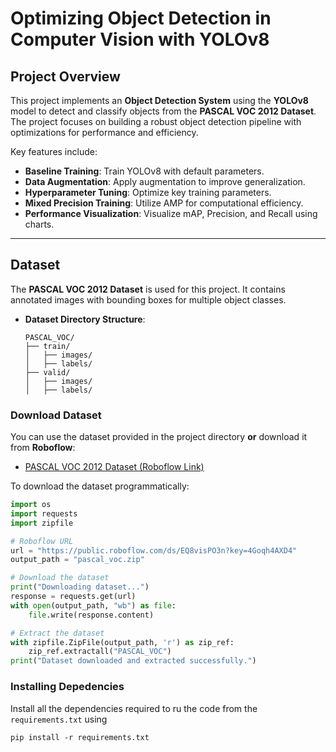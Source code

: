 # **Optimizing Object Detection in Computer Vision with YOLOv8**

## **Project Overview**

This project implements an **Object Detection System** using the **YOLOv8** model to detect and classify objects from the **PASCAL VOC 2012 Dataset**. The project focuses on building a robust object detection pipeline with optimizations for performance and efficiency.

Key features include:

- **Baseline Training**: Train YOLOv8 with default parameters.
- **Data Augmentation**: Apply augmentation to improve generalization.
- **Hyperparameter Tuning**: Optimize key training parameters.
- **Mixed Precision Training**: Utilize AMP for computational efficiency.
- **Performance Visualization**: Visualize mAP, Precision, and Recall using charts.

---

## **Dataset**

The **PASCAL VOC 2012 Dataset** is used for this project. It contains annotated images with bounding boxes for multiple object classes.

- **Dataset Directory Structure**:
    ```
    PASCAL_VOC/
    ├── train/
    │   ├── images/
    │   ├── labels/
    ├── valid/
    │   ├── images/
    │   ├── labels/
    ```

### **Download Dataset**

You can use the dataset provided in the project directory **or** download it from **Roboflow**:

- [PASCAL VOC 2012 Dataset (Roboflow Link)](https://public.roboflow.com/ds/EQ8visPO3n?key=4Goqh4AXD4)

To download the dataset programmatically:

```python
import os
import requests
import zipfile

# Roboflow URL
url = "https://public.roboflow.com/ds/EQ8visPO3n?key=4Goqh4AXD4"
output_path = "pascal_voc.zip"

# Download the dataset
print("Downloading dataset...")
response = requests.get(url)
with open(output_path, "wb") as file:
    file.write(response.content)

# Extract the dataset
with zipfile.ZipFile(output_path, 'r') as zip_ref:
    zip_ref.extractall("PASCAL_VOC")
print("Dataset downloaded and extracted successfully.")
```
### **Installing Depedencies**
Install all the dependencies required to ru the code from the `requirements.txt` using
```
pip install -r requirements.txt
```
